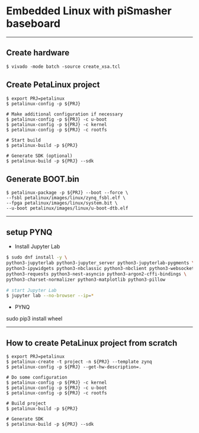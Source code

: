 # Embedded Linux with piSmasher baseboard

***

## Create hardware

```shell-session
$ vivado -mode batch -source create_xsa.tcl
```

## Create PetaLinux project

```shell-session
$ export PRJ=petalinux
$ petalinux-config -p ${PRJ}

# Make additional configuration if necessary
$ petalinux-config -p ${PRJ} -c u-boot
$ petalinux-config -p ${PRJ} -c kernel
$ petalinux-config -p ${PRJ} -c rootfs

# Start build
$ petalinux-build -p ${PRJ}

# Generate SDK (optional)
$ petalinux-build -p ${PRJ} --sdk
```

## Generate BOOT.bin

```shell-session
$ petalinux-package -p ${PRJ} --boot --force \
--fsbl petalinux/images/linux/zynq_fsbl.elf \
--fpga petalinux/images/linux/system.bit \
--u-boot petalinux/images/linux/u-boot-dtb.elf
```

***

## setup PYNQ

- Install Jupyter Lab

```bash
$ sudo dnf install -y \
python3-jupyterlab python3-jupyter_server python3-jupyterlab-pygments \
python3-ipywidgets python3-nbclassic python3-nbclient python3-websocket-client \
python3-requests python3-nest-asyncio python3-argon2-cffi-bindings \
python3-charset-normalizer python3-matplotlib python3-pillow

# start Jupyter Lab
$ jupyter lab --no-browser --ip=*
```

- PYNQ

sudo pip3 install wheel

***

## How to create PetaLinux project from scratch

```shell-session
$ export PRJ=petalinux
$ petalinux-create -t project -n ${PRJ} --template zynq
$ petalinux-config -p ${PRJ} --get-hw-description=.

# Do some configuration
$ petalinux-config -p ${PRJ} -c kernel
$ petalinux-config -p ${PRJ} -c u-boot
$ petalinux-config -p ${PRJ} -c rootfs

# Build project
$ petalinux-build -p ${PRJ}

# Generate SDK
$ petalinux-build -p ${PRJ} --sdk
```
